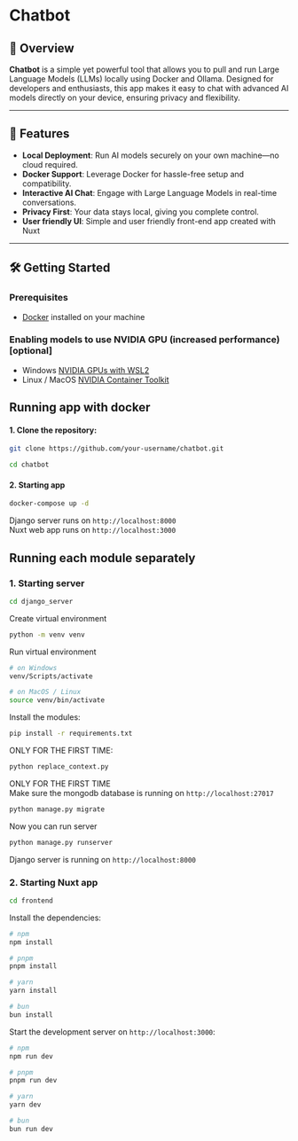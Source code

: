 # Chatbot

## 🚀 Overview
**Chatbot** is a simple yet powerful tool that allows you to pull and run Large Language Models (LLMs) locally using Docker and Ollama. Designed for developers and enthusiasts, this app makes it easy to chat with advanced AI models directly on your device, ensuring privacy and flexibility.

---

## 🌟 Features
- **Local Deployment**: Run AI models securely on your own machine—no cloud required.
- **Docker Support**: Leverage Docker for hassle-free setup and compatibility.
- **Interactive AI Chat**: Engage with Large Language Models in real-time conversations.
- **Privacy First**: Your data stays local, giving you complete control.
- **User friendly UI**: Simple and user friendly front-end app created with Nuxt

---

## 🛠️ Getting Started

### Prerequisites
- [Docker](https://www.docker.com/) installed on your machine

### Enabling models to use NVIDIA GPU (increased performance) [optional]
- Windows [NVIDIA GPUs with WSL2](https://docs.docker.com/desktop/features/gpu/)
- Linux / MacOS [NVIDIA Container Toolkit](https://docs.nvidia.com/datacenter/cloud-native/container-toolkit/latest/install-guide.html#installation)

## Running app with docker
#### 1. Clone the repository:
```bash
git clone https://github.com/your-username/chatbot.git

cd chatbot
```

#### 2. Starting app
```bash
docker-compose up -d
```

Django server runs on `http://localhost:8000` \
Nuxt web app runs on `http://localhost:3000`

## Running each module separately

### 1. Starting server
```bash
cd django_server
```

Create virtual environment
```bash
python -m venv venv
```

Run virtual environment
```bash
# on Windows
venv/Scripts/activate

# on MacOS / Linux
source venv/bin/activate
```

Install the modules:

```bash
pip install -r requirements.txt
```

ONLY FOR THE FIRST TIME:

```bash
python replace_context.py
```

ONLY FOR THE FIRST TIME \
Make sure the mongodb database is running on `http://localhost:27017`

```bash
python manage.py migrate
```

Now you can run server

```bash
python manage.py runserver
```

Django server is running on `http://localhost:8000`

### 2. Starting Nuxt app
```bash
cd frontend
```

Install the dependencies:

```bash
# npm
npm install

# pnpm
pnpm install

# yarn
yarn install

# bun
bun install
```

Start the development server on `http://localhost:3000`:

```bash
# npm
npm run dev

# pnpm
pnpm run dev

# yarn
yarn dev

# bun
bun run dev
```